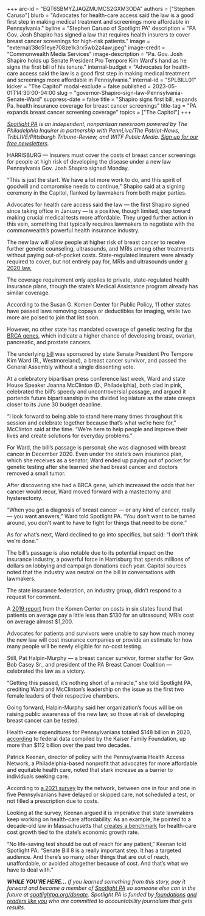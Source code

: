+++
arc-id = "EQT6SBMYZJAQZMUMCS2GXM3ODA"
authors = ["Stephen Caruso"]
blurb = "Advocates for health-care access said the law is a good first step in making medical treatment and screenings more affordable in Pennsylvania."
byline = "Stephen Caruso of Spotlight PA"
description = "PA Gov. Josh Shapiro has signed a law that requires health insurers to cover breast cancer screenings for high-risk patients."
image = "external/38c51eye708ze1k3rx5wb2z4aw.jpeg"
image-credit = "Commonwealth Media Services"
image-description = "Pa. Gov. Josh Shapiro holds up Senate President Pro Tempore Kim Ward's hand as he signs the first bill of his tenure."
internal-budget = "Advocates for health-care access said the law is a good first step in making medical treatment and screenings more affordable in Pennsylvania."
internal-id = "SPLBILL01"
kicker = "The Capitol"
modal-exclude = false
published = 2023-05-01T14:30:00-04:00
slug = "governor-Shapiro-sign-law-Pennsylvania-Senate-Ward"
suppress-date = false
title = "Shapiro signs first bill, expands Pa. health insurance coverage for breast cancer screenings"
title-tag = "PA expands breast cancer screening coverage"
topics = ["The Capitol"]
+++

<a href="https://www.spotlightpa.org/"><i>Spotlight PA</i></a><i> is an independent, nonpartisan newsroom powered by The Philadelphia Inquirer in partnership with PennLive/The Patriot-News, TribLIVE/Pittsburgh Tribune-Review, and WITF Public Media. </i><a href="https://www.spotlightpa.org/newsletters"><i>Sign up for our free newsletters</i></a><i>.</i>

HARRISBURG — Insurers must cover the costs of breast cancer screenings for people at high risk of developing the disease under a new law Pennsylvania Gov. Josh Shapiro signed Monday.

“This is just the start. We have a lot more work to do, and this spirit of goodwill and compromise needs to continue,” Shapiro said at a signing ceremony in the Capitol, flanked by lawmakers from both major parties.

Advocates for health care access said the law — the first Shapiro signed since taking office in January — is a positive, though limited, step toward making crucial medical tests more affordable. They urged further action in this vein, something that typically requires lawmakers to negotiate with the commonwealth’s powerful health insurance industry.

<script src="https://www.spotlightpa.org/embed.js" async></script><div data-spl-embed-version="1" data-spl-src="https://www.spotlightpa.org/embeds/newsletter/"></div>

The new law will allow people at higher risk of breast cancer to receive further genetic counseling, ultrasounds, and MRIs among other treatments without paying out-of-pocket costs. State-regulated insurers were already required to cover, but not entirely pay for, MRIs and ultrasounds under <a href="https://www.legis.state.pa.us/cfdocs/legis/li/uconsCheck.cfm?yr=2020&sessInd=0&act=52">a 2020 law.</a>

The coverage requirement only applies to private, state-regulated health insurance plans, though the state’s Medical Assistance program already has similar coverage.

According to the Susan G. Komen Center for Public Policy, 11 other states have passed laws removing copays or deductibles for imaging, while two more are poised to join that list soon.

However, no other state has mandated coverage of genetic testing for <a href="https://www.cdc.gov/cancer/breast/young_women/bringyourbrave/hereditary_breast_cancer/index.htm#:~:text=BRCA1%20and%20BRCA2%20are%20two,or%20in%20an%20uncontrolled%20way.">the BRCA genes</a>, which indicate a higher chance of developing breast, ovarian, pancreatic, and prostate cancers.

The underlying <a href="https://www.legis.state.pa.us/cfdocs/billinfo/billinfo.cfm?syear=2023&sInd=0&body=S&type=B&bn=8">bill</a> was sponsored by state Senate President Pro Tempore Kim Ward (R., Westmoreland), a breast cancer survivor, and passed the General Assembly without a single dissenting vote.

At a celebratory bipartisan press conference last week, Ward and state House Speaker Joanna McClinton (D., Philadelphia), both clad in pink, celebrated the bill’s speedy and uncontroversial passage, and argued it portends future bipartisanship in the divided legislature as the state creeps closer to its June 30 budget deadline.

“I look forward to being able to stand here many times throughout this session and celebrate together because that’s what we’re here for,” McClinton said at the time. “We’re here to help people and improve their lives and create solutions for everyday problems.”

For Ward, the bill’s passage is personal; she was diagnosed with breast cancer in December 2020. Even under the state’s own insurance plan, which she receives as a senator, Ward ended up paying out of pocket for genetic testing after she learned she had breast cancer and doctors removed a small tumor.

After discovering she had a BRCA gene, which increased the odds that her cancer would recur, Ward moved forward with a mastectomy and hysterectomy.

“When you get a diagnosis of breast cancer — or any kind of cancer, really — you want answers,” Ward told Spotlight PA. “You don’t want to be turned around, you don’t want to have to fight for things that need to be done.”

As for what’s next, Ward declined to go into specifics, but said: “I don’t think we’re done.”

The bill’s passage is also notable due to its potential impact on the insurance industry, a powerful force in Harrisburg that spends millions of dollars on lobbying and campaign donations each year. Capitol sources noted that the industry was neutral on the bill in conversations with lawmakers.

The state insurance federation, an industry group, didn’t respond to a request for comment.

A <a href="https://www.komen.org/wp-content/uploads/komen-understanding-cost-coverage-with-dbi-final-report.pdf">2019 report</a> from the Komen Center on costs in six states found that patients on average pay a little less than $130 for an ultrasound; MRIs cost on average almost $1,200.

Advocates for patients and survivors were unable to say how much money the new law will cost insurance companies or provide an estimate for how many people will be newly eligible for no-cost testing.

Still, Pat Halpin-Murphy — a breast cancer survivor, former staffer for Gov. Bob Casey Sr., and president of the PA Breast Cancer Coalition — celebrated the law as a victory.

“Getting this passed, it’s nothing short of a miracle,” she told Spotlight PA, crediting Ward and McClinton’s leadership on the issue as the first two female leaders of their respective chambers.

Going forward, Halpin-Murphy said her organization’s focus will be on raising public awareness of the new law, so those at risk of developing breast cancer can be tested.

Health-care expenditures for Pennsylvanians totaled $148 billion in 2020, <a href="https://www.kff.org/other/state-indicator/health-care-expenditures-by-state-of-residence-in-millions/?currentTimeframe=0&sortModel=%7B%22colId%22:%22Total%20Health%20Spending%22,%22sort%22:%22desc%22%7D">according</a> to federal data compiled by the Kaiser Family Foundation, up more than $112 billion over the past two decades.

<script src="https://www.spotlightpa.org/embed.js" async></script><div data-spl-embed-version="1" data-spl-src="https://www.spotlightpa.org/embeds/donate/"></div>

Patrick Keenan, director of policy with the Pennsylvania Health Access Network, a Philadelphia-based nonprofit that advocates for more affordable and equitable health care, noted that stark increase as a barrier to individuals seeking care.

According to <a href="https://pahealthaccess.org/survey-shows-pennsylvanians-struggling-with-high-healthcare-costs/">a 2021 survey</a> by the network, between one in four and one in five Pennsylvanians have delayed or skipped care, not scheduled a test, or not filled a prescription due to costs.

Looking at the survey, Keenan argued it is imperative that state lawmakers keep working on health-care affordability. As an example, he pointed to a decade-old law in Massachusetts that <a href="https://www.milbank.org/publications/the-massachusetts-health-care-cost-growth-benchmark-and-accountability-mechanisms-stakeholder-perspectives/">creates a benchmark</a> for health-care cost growth tied to the state’s economic growth rate.

“No life-saving test should be out of reach for any patient,” Keenan told Spotlight PA. “Senate Bill 8 is a really important step. It has a targeted audience. And there’s so many other things that are out of reach, unaffordable, or avoided altogether because of cost. And that’s what we have to deal with.”

<i><b>WHILE YOU’RE HERE...</b></i><i> If you learned something from this story, pay it forward and become a member of </i><a href="https://www.spotlightpa.org/"><i>Spotlight PA</i></a><i> so someone else can in the future at </i><a href="http://spotlightpa.org/donate"><i>spotlightpa.org/donate</i></a><i>. Spotlight PA is funded by</i><a href="https://www.spotlightpa.org/support"><i> foundations</i></a><i> </i><a href="https://www.spotlightpa.org/support"><i>and readers like you</i></a><i> who are committed to accountability journalism that gets results.</i>
